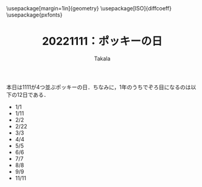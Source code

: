 ﻿---
title: 20221111：ポッキーの日
yesterday: 20221110
tomorrow: 20221112
days: 50
author: Takala
header-includes:
  - \usepackage[margin=1in]{geometry}
  - \usepackage[ISO]{diffcoeff}
  - \usepackage{pxfonts}
---


本日は1111が4つ並ぶポッキーの日．ちなみに，1年のうちでぞろ目になるのは以下の12日である．

* 1/1
* 1/11
* 2/2
* 2/22
* 3/3
* 4/4
* 5/5
* 6/6
* 7/7
* 8/8
* 9/9
* 11/11

